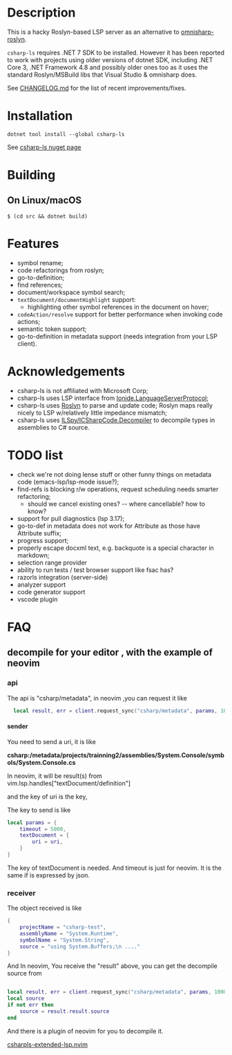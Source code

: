 # Description
This is a hacky Roslyn-based LSP server as an alternative to 
[omnisharp-roslyn](https://github.com/OmniSharp/omnisharp-roslyn).

`csharp-ls` requires .NET 7 SDK to be installed. However it has been reported 
to work with projects using older versions of dotnet SDK, including .NET Core 3, 
.NET Framework 4.8 and possibly older ones too as it uses the standard
Roslyn/MSBuild libs that Visual Studio & omnisharp does.

See [CHANGELOG.md](CHANGELOG.md) for the list of recent improvements/fixes.

# Installation
`dotnet tool install --global csharp-ls`

See [csharp-ls nuget page](https://www.nuget.org/packages/csharp-ls/)

# Building

## On Linux/macOS

```
$ (cd src && dotnet build)
```

# Features
- symbol rename;
- code refactorings from roslyn;
- go-to-definition;
- find references;
- document/workspace symbol search;
- `textDocument/documentHighlight` support:
  - highlighting other symbol references in the document on hover;
- `codeAction/resolve` support for better performance when invoking code actions;
- semantic token support;
- go-to-definition in metadata support (needs integration from your LSP client).

# Acknowledgements
- csharp-ls is not affiliated with Microsoft Corp;
- csharp-ls uses LSP interface from [Ionide.LanguageServerProtocol](https://github.com/ionide/LanguageServerProtocol);
- csharp-ls uses [Roslyn](https://github.com/dotnet/roslyn) to parse and update code; Roslyn maps really nicely to LSP w/relatively little impedance mismatch;
- csharp-ls uses [ILSpy/ICSharpCode.Decompiler](https://github.com/icsharpcode/ILSpy) to decompile types in assemblies to C# source.

# TODO list
 - check we're not doing lense stuff or other funny things on metadata code (emacs-lsp/lsp-mode issue?);
 - find-refs is blocking r/w operations, request scheduling needs smarter refactoring;
   - should we cancel existing ones? -- where cancellable? how to know?
 - support for pull diagnostics (lsp 3.17);
 - go-to-def in metadata does not work for Attribute as those have Attribute suffix;
 - progress support;
 - properly escape docxml text, e.g. backquote is a special character in markdown;
 - selection range provider
 - ability to run tests / test browser support like fsac has?
 - razorls integration (server-side)
 - analyzer support
 - code generator support
 - vscode plugin

# FAQ

## decompile for your editor , with the example of neovim

### api

The api is "csharp/metadata", in neovim ,you can request it like

```lua 
  local result, err = client.request_sync("csharp/metadata", params, 10000)
```

#### sender
You need to send a uri, it is like 

**csharp:/metadata/projects/trainning2/assemblies/System.Console/symbols/System.Console.cs**

In neovim, it will be result(s) from vim.lsp.handles["textDocument/definition"]

and the key of uri is the key, 

The key to send is like

```lua 
local params = {
	timeout = 5000,
	textDocument = {
		uri = uri,
	}
}
```

The key of textDocument is needed. And timeout is just for neovim. It is the same if is expressed by json.

### receiver

The object received is like 

```lua 
{
	projectName = "csharp-test",
	assemblyName = "System.Runtime",
	symbolName = "System.String",
	source = "using System.Buffers;\n ...."
}
```

And In neovim, You receive the "result" above, you can get the decompile source from 

```lua

local result, err = client.request_sync("csharp/metadata", params, 10000)
local source
if not err then
	source = result.result.source	
end
```

And there is a plugin of neovim for you to decompile it.

[csharpls-extended-lsp.nvim](https://github.com/chen244/csharpls-extended-lsp.nvim)

